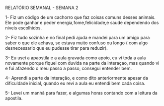 RELATÓRIO SEMANAL - SEMANA 2

1- Fiz um código de um cachorro que faz coisas comuns desses animais. Ele pode ganhar e peder energia,fome,felicidade,e saude dependendo dos niveis escolhidos. 

2- Fiz tudo sozinha e no final pedi ajuda e mandei para um amigo para saber o que ele achava, se estava muito confuso ou longo ( com algo desnecessario que eu pudesse tirar para reduzir).

3- Eu usei a apaostila e a aula gravada como apoio, eu vi toda a aula novamente porque fiquei com duvida na parte da interaçao, mas quando vi e fui afazendo o meu passo a passo, consegui entender bem.

4- Aprendi a parte da interação, e como dito anteriormente apesar da dificuldade inicial, quando eu revi a aula eu entendi bem cada coisa.

5- Levei um manhã para fazer, e algumas horas contando com a leitura da apostila.
